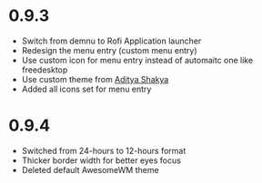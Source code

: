 # 0.9.3
* Switch from demnu to Rofi Application launcher
* Redesign the menu entry (custom menu entry)
* Use custom icon for menu entry instead of automaitc one like freedesktop
* Use custom theme from [Aditya Shakya](https://github.com/adi1090x/rofi)
* Added all icons set for menu entry

# 0.9.4
* Switched from 24-hours to 12-hours format 
* Thicker border width for better eyes focus
* Deleted default AwesomeWM theme


